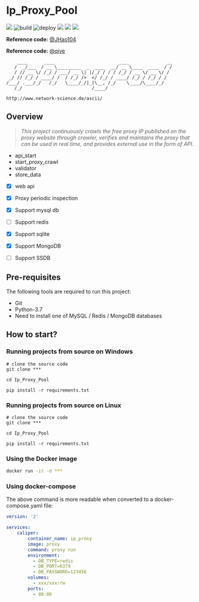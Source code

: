 # Ip_Proxy_Pool

![](https://img.shields.io/badge/Ip_Proxy_Pool-1.0.0-brightgreen.svg)
![build](https://github.com/Python3WebSpider/ProxyPool/workflows/build/badge.svg)
![deploy](https://github.com/Python3WebSpider/ProxyPool/workflows/deploy/badge.svg)
![](https://img.shields.io/badge/python-3.7%2B-brightgreen)
[![](https://img.shields.io/badge/cnblogs-@jockming-blue.svg)](https://www.cnblogs.com/jockming/)
![](https://img.shields.io/badge/platform-Windows|Linux-lightgrey.svg)

**Reference code:** [@JHao104](http://www.spiderpy.cn/blog/)

**Reference code:** [@qiye](http://www.cnblogs.com/qiyeboy/p/5693128.html)

```
    ____      ____                        ____              __
   /  _/___  / __ \_________  _  ____  __/ __ \____  ____  / /
   / // __ \/ /_/ / ___/ __ \| |/_/ / / / /_/ / __ \/ __ \/ / 
 _/ // /_/ / ____/ /  / /_/ />  </ /_/ / ____/ /_/ / /_/ / /  
/___/ .___/_/   /_/   \____/_/|_|\__, /_/    \____/\____/_/   
   /_/                          /____/                       

http://www.network-science.de/ascii/
```


## Overview


> _This project continuously crawls the free proxy IP published on the proxy website through crawler, verifies and maintains the proxy that can be used in real time, and provides external use in the form of API._


- api_start
- start_proxy_crawl
- validator
- store_data


- [x] web api
- [x] Proxy periodic inspection
- [x] Support mysql db
- [ ] Support redis
- [x] Support sqlite
- [x] Support MongoDB
- [ ] Support SSDB


## Pre-requisites
The following tools are required to run this project:
- Git
- Python-3.7
- Need to install one of MySQL / Redis / MongoDB databases

## How to start?

### 



### Running projects from source on Windows
```shell
# clone the source code
git clone ***

cd Ip_Proxy_Pool

pip install -r requirements.txt
```

### Running projects from source on Linux
```shell
# clone the source code
git clone ***

cd Ip_Proxy_Pool

pip install -r requirements.txt
```

### Using the Docker image
```bash
docker run -it -d ***
```

### Using docker-compose
The above command is more readable when converted to a docker-compose.yaml file:
```yaml
version: '2'

services:
    caliper:
        container_name: ip_proxy
        image: proxy
        command: proxy run
        environment:
          - DB_TYPE=redis
          - DB_PORT=6379
          - DB_PASSWORD=123456
        volumes:
          - xxx/xxx:rw
        ports:
          - 80:80
```